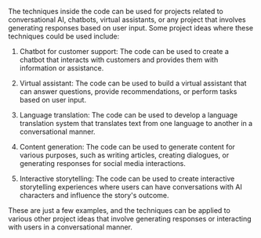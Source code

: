 The techniques inside the code can be used for projects related to conversational AI, chatbots, virtual assistants, or any project that involves generating responses based on user input. Some project ideas where these techniques could be used include:

1. Chatbot for customer support: The code can be used to create a chatbot that interacts with customers and provides them with information or assistance.

2. Virtual assistant: The code can be used to build a virtual assistant that can answer questions, provide recommendations, or perform tasks based on user input.

3. Language translation: The code can be used to develop a language translation system that translates text from one language to another in a conversational manner.

4. Content generation: The code can be used to generate content for various purposes, such as writing articles, creating dialogues, or generating responses for social media interactions.

5. Interactive storytelling: The code can be used to create interactive storytelling experiences where users can have conversations with AI characters and influence the story's outcome.

These are just a few examples, and the techniques can be applied to various other project ideas that involve generating responses or interacting with users in a conversational manner.